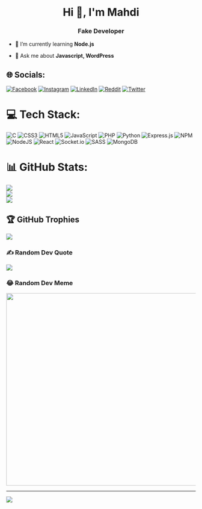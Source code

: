 <h1 align="center">Hi 👋, I'm Mahdi</h1>
<h3 align="center">Fake Developer</h3>

- 🌱 I’m currently learning **Node.js**

- 💬 Ask me about **Javascript, WordPress**

## 🌐 Socials:
[![Facebook](https://img.shields.io/badge/Facebook-%231877F2.svg?logo=Facebook&logoColor=white)](https://facebook.com/M4hd1BD) [![Instagram](https://img.shields.io/badge/Instagram-%23E4405F.svg?logo=Instagram&logoColor=white)](https://instagram.com/M4hd1BD) [![LinkedIn](https://img.shields.io/badge/LinkedIn-%230077B5.svg?logo=linkedin&logoColor=white)](https://linkedin.com/in/M4hd1BD) [![Reddit](https://img.shields.io/badge/Reddit-%23FF4500.svg?logo=Reddit&logoColor=white)](https://reddit.com/user/M4hd1BD) [![Twitter](https://img.shields.io/badge/Twitter-%231DA1F2.svg?logo=Twitter&logoColor=white)](https://twitter.com/M4hd1BD) 

# 💻 Tech Stack:
![C](https://img.shields.io/badge/c-%2300599C.svg?style=plastic&logo=c&logoColor=white) ![CSS3](https://img.shields.io/badge/css3-%231572B6.svg?style=plastic&logo=css3&logoColor=white) ![HTML5](https://img.shields.io/badge/html5-%23E34F26.svg?style=plastic&logo=html5&logoColor=white) ![JavaScript](https://img.shields.io/badge/javascript-%23323330.svg?style=plastic&logo=javascript&logoColor=%23F7DF1E) ![PHP](https://img.shields.io/badge/php-%23777BB4.svg?style=plastic&logo=php&logoColor=white) ![Python](https://img.shields.io/badge/python-3670A0?style=plastic&logo=python&logoColor=ffdd54) ![Express.js](https://img.shields.io/badge/express.js-%23404d59.svg?style=plastic&logo=express&logoColor=%2361DAFB) ![NPM](https://img.shields.io/badge/NPM-%23000000.svg?style=plastic&logo=npm&logoColor=white) ![NodeJS](https://img.shields.io/badge/node.js-6DA55F?style=plastic&logo=node.js&logoColor=white) ![React](https://img.shields.io/badge/react-%2320232a.svg?style=plastic&logo=react&logoColor=%2361DAFB) ![Socket.io](https://img.shields.io/badge/Socket.io-black?style=plastic&logo=socket.io&badgeColor=010101) ![SASS](https://img.shields.io/badge/SASS-hotpink.svg?style=plastic&logo=SASS&logoColor=white) ![MongoDB](https://img.shields.io/badge/MongoDB-%234ea94b.svg?style=plastic&logo=mongodb&logoColor=white)
# 📊 GitHub Stats:
![](https://github-readme-stats.vercel.app/api?username=M4hd1BD&theme=great-gatsby&hide_border=false&include_all_commits=true&count_private=true)<br/>
![](https://github-readme-streak-stats.herokuapp.com/?user=M4hd1BD&theme=great-gatsby&hide_border=false)<br/>
![](https://github-readme-stats.vercel.app/api/top-langs/?username=M4hd1BD&theme=great-gatsby&hide_border=false&include_all_commits=true&count_private=true&layout=compact)

## 🏆 GitHub Trophies
![](https://github-profile-trophy.vercel.app/?username=M4hd1BD&theme=alduin&no-frame=false&no-bg=false&margin-w=4)

### ✍️ Random Dev Quote
![](https://quotes-github-readme.vercel.app/api?type=horizontal&theme=gruvbox)

### 😂 Random Dev Meme
<img src="https://random-memer.herokuapp.com/" width="512px"/>

---
[![](https://visitcount.itsvg.in/api?id=M4hd1BD&icon=1&color=6)](https://visitcount.itsvg.in)
